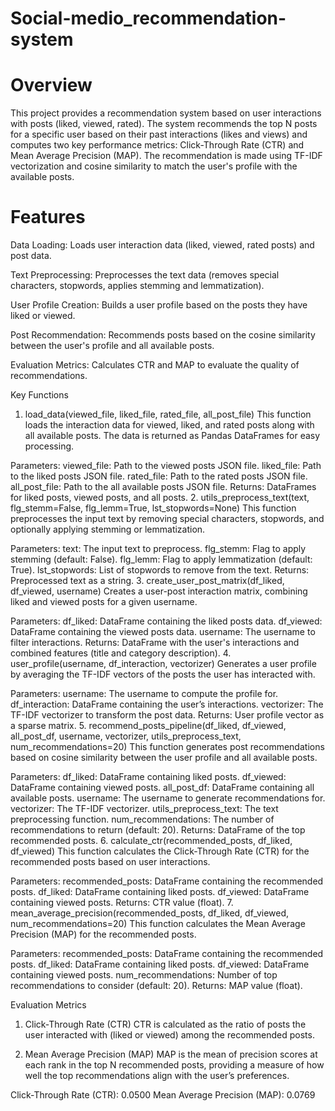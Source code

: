 # Social-medio_recommendation-system

# Overview

This project provides a recommendation system based on user interactions with posts (liked, viewed, rated). The system recommends the top N posts for a specific user based on their past interactions (likes and views) and computes two key performance metrics: Click-Through Rate (CTR) and Mean Average Precision (MAP). The recommendation is made using TF-IDF vectorization and cosine similarity to match the user's profile with the available posts.

# Features

Data Loading: Loads user interaction data (liked, viewed, rated posts) and post data.

Text Preprocessing: Preprocesses the text data (removes special characters, stopwords, applies stemming and lemmatization).

User Profile Creation: Builds a user profile based on the posts they have liked or viewed.

Post Recommendation: Recommends posts based on the cosine similarity between the user's profile and all available posts.

Evaluation Metrics: Calculates CTR and MAP to evaluate the quality of recommendations.

Key Functions
1. load_data(viewed_file, liked_file, rated_file, all_post_file)
This function loads the interaction data for viewed, liked, and rated posts along with all available posts. The data is returned as Pandas DataFrames for easy processing.

Parameters:
viewed_file: Path to the viewed posts JSON file.
liked_file: Path to the liked posts JSON file.
rated_file: Path to the rated posts JSON file.
all_post_file: Path to the all available posts JSON file.
Returns:
DataFrames for liked posts, viewed posts, and all posts.
2. utils_preprocess_text(text, flg_stemm=False, flg_lemm=True, lst_stopwords=None)
This function preprocesses the input text by removing special characters, stopwords, and optionally applying stemming or lemmatization.

Parameters:
text: The input text to preprocess.
flg_stemm: Flag to apply stemming (default: False).
flg_lemm: Flag to apply lemmatization (default: True).
lst_stopwords: List of stopwords to remove from the text.
Returns:
Preprocessed text as a string.
3. create_user_post_matrix(df_liked, df_viewed, username)
Creates a user-post interaction matrix, combining liked and viewed posts for a given username.

Parameters:
df_liked: DataFrame containing the liked posts data.
df_viewed: DataFrame containing the viewed posts data.
username: The username to filter interactions.
Returns:
DataFrame with the user's interactions and combined features (title and category description).
4. user_profile(username, df_interaction, vectorizer)
Generates a user profile by averaging the TF-IDF vectors of the posts the user has interacted with.

Parameters:
username: The username to compute the profile for.
df_interaction: DataFrame containing the user’s interactions.
vectorizer: The TF-IDF vectorizer to transform the post data.
Returns:
User profile vector as a sparse matrix.
5. recommend_posts_pipeline(df_liked, df_viewed, all_post_df, username, vectorizer, utils_preprocess_text, num_recommendations=20)
This function generates post recommendations based on cosine similarity between the user profile and all available posts.

Parameters:
df_liked: DataFrame containing liked posts.
df_viewed: DataFrame containing viewed posts.
all_post_df: DataFrame containing all available posts.
username: The username to generate recommendations for.
vectorizer: The TF-IDF vectorizer.
utils_preprocess_text: The text preprocessing function.
num_recommendations: The number of recommendations to return (default: 20).
Returns:
DataFrame of the top recommended posts.
6. calculate_ctr(recommended_posts, df_liked, df_viewed)
This function calculates the Click-Through Rate (CTR) for the recommended posts based on user interactions.

Parameters:
recommended_posts: DataFrame containing the recommended posts.
df_liked: DataFrame containing liked posts.
df_viewed: DataFrame containing viewed posts.
Returns:
CTR value (float).
7. mean_average_precision(recommended_posts, df_liked, df_viewed, num_recommendations=20)
This function calculates the Mean Average Precision (MAP) for the recommended posts.

Parameters:
recommended_posts: DataFrame containing the recommended posts.
df_liked: DataFrame containing liked posts.
df_viewed: DataFrame containing viewed posts.
num_recommendations: Number of top recommendations to consider (default: 20).
Returns:
MAP value (float).

Evaluation Metrics
1. Click-Through Rate (CTR)
CTR is calculated as the ratio of posts the user interacted with (liked or viewed) among the recommended posts.

2. Mean Average Precision (MAP)
MAP is the mean of precision scores at each rank in the top N recommended posts, providing a measure of how well the top recommendations align with the user’s preferences.

Click-Through Rate (CTR): 0.0500
Mean Average Precision (MAP): 0.0769
